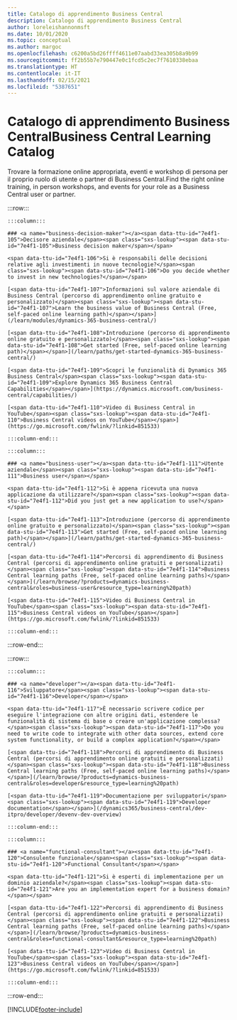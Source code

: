 ```yaml
---
title: Catalogo di apprendimento Business Central
description: Catalogo di apprendimento Business Central
author: loreleishannonmsft
ms.date: 10/01/2020
ms.topic: conceptual
ms.author: margoc
ms.openlocfilehash: c6200a5bd26ffff4611e07aabd33ea305b8a9b99
ms.sourcegitcommit: ff2b55b7e790447e0c1fcd5c2ec7f7610338ebaa
ms.translationtype: HT
ms.contentlocale: it-IT
ms.lasthandoff: 02/15/2021
ms.locfileid: "5387651"
---
```

# <a name="business-central-learning-catalog"></a><span data-ttu-id="7e4f1-103">Catalogo di apprendimento Business Central</span><span class="sxs-lookup"><span data-stu-id="7e4f1-103">Business Central Learning Catalog</span></span>

<span data-ttu-id="7e4f1-104">Trovare la formazione online appropriata, eventi e workshop di persona per il proprio ruolo di utente o partner di Business Central.</span><span class="sxs-lookup"><span data-stu-id="7e4f1-104">Find the right online training, in person workshops, and events for your role as a Business Central user or partner.</span></span>

:::row:::

    :::column:::

    ### <a name="business-decision-maker"></a><span data-ttu-id="7e4f1-105">Decisore aziendale</span><span class="sxs-lookup"><span data-stu-id="7e4f1-105">Business decision maker</span></span>

    <span data-ttu-id="7e4f1-106">Si è responsabili delle decisioni relative agli investimenti in nuove tecnologie?</span><span class="sxs-lookup"><span data-stu-id="7e4f1-106">Do you decide whether to invest in new technologies?</span></span> 

    [<span data-ttu-id="7e4f1-107">Informazioni sul valore aziendale di Business Central (percorso di apprendimento online gratuito e personalizzato)</span><span class="sxs-lookup"><span data-stu-id="7e4f1-107">Learn the business value of Business Central (Free, self-paced online learning path)</span></span>](/learn/modules/dynamics-365-business-central/)

    [<span data-ttu-id="7e4f1-108">Introduzione (percorso di apprendimento online gratuito e personalizzato)</span><span class="sxs-lookup"><span data-stu-id="7e4f1-108">Get started (Free, self-paced online learning path)</span></span>](/learn/paths/get-started-dynamics-365-business-central/)

    [<span data-ttu-id="7e4f1-109">Scopri le funzionalità di Dynamics 365 Business Central</span><span class="sxs-lookup"><span data-stu-id="7e4f1-109">Explore Dynamics 365 Business Central Capabilities</span></span>](https://dynamics.microsoft.com/business-central/capabilities/)

    [<span data-ttu-id="7e4f1-110">Video di Business Central in YouTube</span><span class="sxs-lookup"><span data-stu-id="7e4f1-110">Business Central videos on YouTube</span></span>](https://go.microsoft.com/fwlink/?linkid=851533)

    :::column-end:::

    :::column:::

    ### <a name="business-user"></a><span data-ttu-id="7e4f1-111">Utente aziendale</span><span class="sxs-lookup"><span data-stu-id="7e4f1-111">Business user</span></span>

    <span data-ttu-id="7e4f1-112">Si è appena ricevuta una nuova applicazione da utilizzare?</span><span class="sxs-lookup"><span data-stu-id="7e4f1-112">Did you just get a new application to use?</span></span> 

    [<span data-ttu-id="7e4f1-113">Introduzione (percorso di apprendimento online gratuito e personalizzato)</span><span class="sxs-lookup"><span data-stu-id="7e4f1-113">Get started (Free, self-paced online learning path)</span></span>](/learn/paths/get-started-dynamics-365-business-central/)

    [<span data-ttu-id="7e4f1-114">Percorsi di apprendimento di Business Central (percorsi di apprendimento online gratuiti e personalizzati)</span><span class="sxs-lookup"><span data-stu-id="7e4f1-114">Business Central learning paths (Free, self-paced online learning paths)</span></span>](/learn/browse/?products=dynamics-business-central&roles=business-user&resource_type=learning%20path)

    [<span data-ttu-id="7e4f1-115">Video di Business Central in YouTube</span><span class="sxs-lookup"><span data-stu-id="7e4f1-115">Business Central videos on YouTube</span></span>](https://go.microsoft.com/fwlink/?linkid=851533)

    :::column-end:::

:::row-end:::

:::row:::

    :::column:::

    ### <a name="developer"></a><span data-ttu-id="7e4f1-116">Sviluppatore</span><span class="sxs-lookup"><span data-stu-id="7e4f1-116">Developer</span></span>

    <span data-ttu-id="7e4f1-117">È necessario scrivere codice per eseguire l'integrazione con altre origini dati, estendere le funzionalità di sistema di base o creare un'applicazione complessa?</span><span class="sxs-lookup"><span data-stu-id="7e4f1-117">Do you need to write code to integrate with other data sources, extend core system functionality, or build a complex application?</span></span>

    [<span data-ttu-id="7e4f1-118">Percorsi di apprendimento di Business Central (percorsi di apprendimento online gratuiti e personalizzati)</span><span class="sxs-lookup"><span data-stu-id="7e4f1-118">Business Central learning paths (Free, self-paced online learning paths)</span></span>](/learn/browse/?products=dynamics-business-central&roles=developer&resource_type=learning%20path)

    [<span data-ttu-id="7e4f1-119">Documentazione per sviluppatori</span><span class="sxs-lookup"><span data-stu-id="7e4f1-119">Developer documentation</span></span>](/dynamics365/business-central/dev-itpro/developer/devenv-dev-overview)

    :::column-end:::

    :::column:::

    ### <a name="functional-consultant"></a><span data-ttu-id="7e4f1-120">Consulente funzionale</span><span class="sxs-lookup"><span data-stu-id="7e4f1-120">Functional Consultant</span></span>
    
    <span data-ttu-id="7e4f1-121">Si è esperti di implementazione per un dominio aziendale?</span><span class="sxs-lookup"><span data-stu-id="7e4f1-121">Are you an implementation expert for a business domain?</span></span> 

    [<span data-ttu-id="7e4f1-122">Percorsi di apprendimento di Business Central (percorsi di apprendimento online gratuiti e personalizzati)</span><span class="sxs-lookup"><span data-stu-id="7e4f1-122">Business Central learning paths (Free, self-paced online learning paths)</span></span>](/learn/browse/?products=dynamics-business-central&roles=functional-consultant&resource_type=learning%20path)

    [<span data-ttu-id="7e4f1-123">Video di Business Central in YouTube</span><span class="sxs-lookup"><span data-stu-id="7e4f1-123">Business Central videos on YouTube</span></span>](https://go.microsoft.com/fwlink/?linkid=851533)

    :::column-end:::

:::row-end:::


[!INCLUDE[footer-include](../includes/footer-banner.md)]